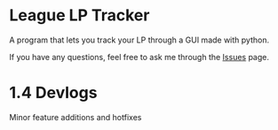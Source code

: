# League LP Tracker
A program that lets you track your LP through a GUI made with python.

If you have any questions, feel free to ask me through the [Issues](https://github.com/Zgn75/League-LP-Tracker/issues) page.

# 1.4 Devlogs

Minor feature additions and hotfixes
